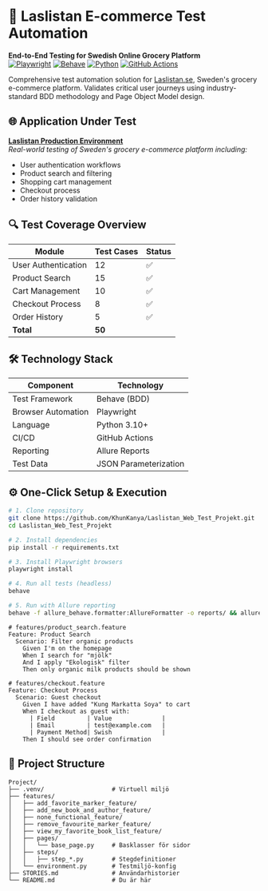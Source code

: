 # 🛒 Laslistan E-commerce Test Automation  
**End-to-End Testing for Swedish Online Grocery Platform**  
[![Playwright](https://img.shields.io/badge/Playwright-2.4+-45ba4b?logo=playwright)](https://playwright.dev)
[![Behave](https://img.shields.io/badge/Behave-1.2.7-green)](https://behave.readthedocs.io/)
[![Python](https://img.shields.io/badge/Python-3.10%2B-blue?logo=python)](https://python.org)
[![GitHub Actions](https://img.shields.io/badge/GitHub_Actions-CI/CD-black?logo=githubactions)](https://github.com/features/actions)

Comprehensive test automation solution for [Laslistan.se](https://www.laslistan.se/), Sweden's grocery e-commerce platform. Validates critical user journeys using industry-standard BDD methodology and Page Object Model design.

## 🌐 Application Under Test
**[Laslistan Production Environment](https://www.laslistan.se/)**  
*Real-world testing of Sweden's grocery e-commerce platform including:*
- User authentication workflows
- Product search and filtering
- Shopping cart management
- Checkout process
- Order history validation

## 🔍 Test Coverage Overview
| Module           | Test Cases | Status |
|------------------|------------|--------|
| User Authentication | 12        | ✅     |
| Product Search     | 15        | ✅     |
| Cart Management    | 10        | ✅     |
| Checkout Process   | 8         | ✅     |
| Order History      | 5         | ✅     |
| **Total**          | **50**    |        |

## 🛠️ Technology Stack
| Component          | Technology              |
|--------------------|-------------------------|
| Test Framework     | Behave (BDD)            |
| Browser Automation | Playwright              |
| Language           | Python 3.10+            |
| CI/CD              | GitHub Actions          |
| Reporting          | Allure Reports          |
| Test Data          | JSON Parameterization   |

## ⚙️ One-Click Setup & Execution
```bash
# 1. Clone repository
git clone https://github.com/KhunKanya/Laslistan_Web_Test_Projekt.git
cd Laslistan_Web_Test_Projekt

# 2. Install dependencies
pip install -r requirements.txt

# 3. Install Playwright browsers
playwright install

# 4. Run all tests (headless)
behave

# 5. Run with Allure reporting
behave -f allure_behave.formatter:AllureFormatter -o reports/ && allure serve reports/

```

```gherkin
# features/product_search.feature
Feature: Product Search
  Scenario: Filter organic products
    Given I'm on the homepage
    When I search for "mjölk"
    And I apply "Ekologisk" filter
    Then only organic milk products should be shown

# features/checkout.feature  
Feature: Checkout Process
  Scenario: Guest checkout
    Given I have added "Kung Markatta Soya" to cart
    When I checkout as guest with:
      | Field         | Value              |
      | Email         | test@example.com   |
      | Payment Method| Swish              |
    Then I should see order confirmation
```

## 📂 Project Structure
```plaintex
Project/
├── .venv/                   # Virtuell miljö
├── features/
│   ├── add_favorite_marker_feature/
│   ├── add_new_book_and_author_feature/
│   ├── none_functional_feature/
│   ├── remove_favourite_marker_feature/
│   ├── view_my_favorite_book_list_feature/
│   ├── pages/
│   │   └── base_page.py     # Basklasser för sidor
│   ├── steps/
│   │   ├── step_*.py        # Stegdefinitioner
│   └── environment.py       # Testmiljö-konfig
├── STORIES.md               # Användarhistorier
└── README.md                # Du är här

```